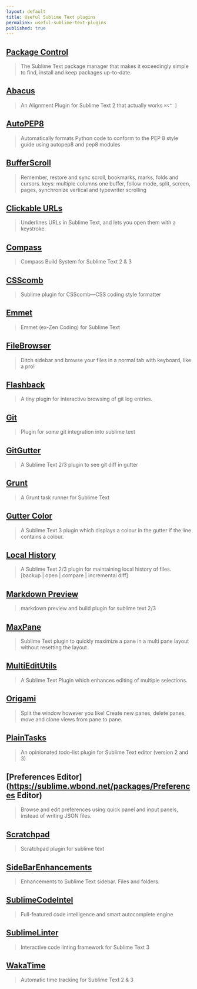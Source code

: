 ```yaml
---
layout: default
title: Useful Sublime Text plugins
permalink: useful-sublime-text-plugins
published: true
---
```


## [Package Control](https://sublime.wbond.net/)
> The Sublime Text package manager that makes it exceedingly simple to find, install and keep packages up-to-date.

## [Abacus](https://sublime.wbond.net/packages/Abacus)
> An Alignment Plugin for Sublime Text 2 that actually works `⌘⌥^ ]`

## [AutoPEP8](https://sublime.wbond.net/packages/AutoPEP8)
> Automatically formats Python code to conform to the PEP 8 style guide using autopep8 and pep8 modules

## [BufferScroll](https://sublime.wbond.net/packages/BufferScroll)
> Remember, restore and sync scroll, bookmarks, marks, folds and cursors. keys: multiple columns one buffer, follow mode, split, screen, pages, synchronize vertical and typewriter scrolling

## [Clickable URLs](https://sublime.wbond.net/packages/Clickable%20URLs)
> Underlines URLs in Sublime Text, and lets you open them with a keystroke.

## [Compass](https://sublime.wbond.net/packages/Compass)
> Compass Build System for Sublime Text 2 & 3

## [CSScomb](https://sublime.wbond.net/packages/CSScomb)
> Sublime plugin for CSScomb—CSS coding style formatter

## [Emmet](https://sublime.wbond.net/packages/Emmet)
> Emmet (ex-Zen Coding) for Sublime Text

## [FileBrowser](https://sublime.wbond.net/packages/FileBrowser)
> Ditch sidebar and browse your files in a normal tab with keyboard, like a pro!

## [Flashback](https://sublime.wbond.net/packages/Flashback)
> A tiny plugin for interactive browsing of git log entries.

## [Git](https://sublime.wbond.net/packages/Git)
> Plugin for some git integration into sublime text

## [GitGutter](https://sublime.wbond.net/packages/GitGutter)
> A Sublime Text 2/3 plugin to see git diff in gutter

## [Grunt](https://sublime.wbond.net/packages/Grunt)
> A Grunt task runner for Sublime Text

## [Gutter Color](https://sublime.wbond.net/packages/Gutter%20Color)
> A Sublime Text 3 plugin which displays a colour in the gutter if the line contains a colour.

## [Local History](https://sublime.wbond.net/packages/Local%20History)
> A Sublime Text 2/3 plugin for maintaining local history of files. [backup | open | compare | incremental diff]

## [Markdown Preview](https://sublime.wbond.net/packages/Markdown%20Preview)
> markdown preview and build plugin for sublime text 2/3

## [MaxPane](https://sublime.wbond.net/packages/MaxPane)
> Sublime Text plugin to quickly maximize a pane in a multi pane layout without resetting the layout.

## [MultiEditUtils](https://sublime.wbond.net/packages/MultiEditUtils)
> A Sublime Text Plugin which enhances editing of multiple selections.

## [Origami](https://sublime.wbond.net/packages/Origami)
> Split the window however you like! Create new panes, delete panes, move and clone views from pane to pane.

## [PlainTasks](https://sublime.wbond.net/packages/PlainTasks)
> An opinionated todo-list plugin for Sublime Text editor (version 2 and 3)

## [Preferences Editor](https://sublime.wbond.net/packages/Preferences Editor)
> Browse and edit preferences using quick panel and input panels, instead of writing JSON files.

## [Scratchpad](https://sublime.wbond.net/packages/Scratchpad)
> Scratchpad plugin for sublime text

## [SideBarEnhancements](https://sublime.wbond.net/packages/SideBarEnhancements)
> Enhancements to Sublime Text sidebar. Files and folders.

## [SublimeCodeIntel](https://sublime.wbond.net/packages/SublimeCodeIntel)
> Full-featured code intelligence and smart autocomplete engine

## [SublimeLinter](https://sublime.wbond.net/packages/SublimeLinter)
> Interactive code linting framework for Sublime Text 3

## [WakaTime](https://sublime.wbond.net/packages/WakaTime)
> Automatic time tracking for Sublime Text 2 & 3
